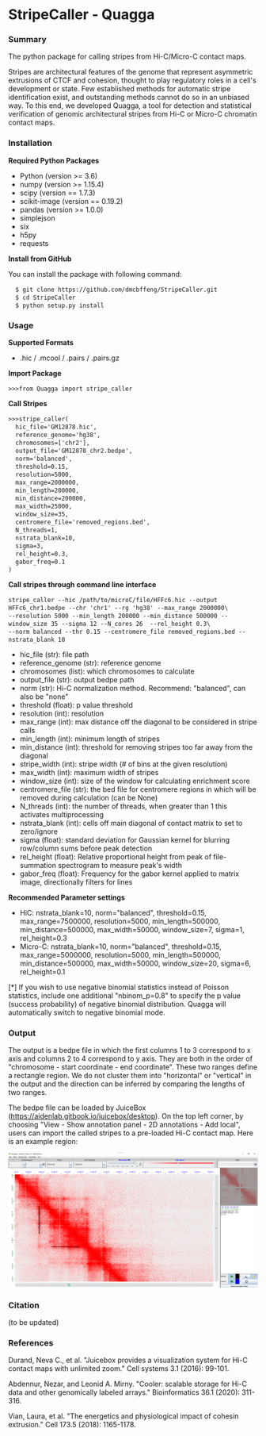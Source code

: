 # StripeCaller - Quagga

### Summary
The python package for calling stripes from Hi-C/Micro-C contact maps.

Stripes are architectural features of the genome that represent asymmetric extrusions of CTCF and cohesion, thought to play regulatory roles in a cell's development or state.
Few established methods for automatic stripe identification exist, and outstanding methods cannot do so in an unbiased way.
To this end, we developed Quagga, a tool for detection and statistical verification of genomic architectural stripes from Hi-C or Micro-C chromatin contact maps.


### Installation
  **Required Python Packages**
  - Python (version >= 3.6)
  - numpy (version >= 1.15.4)
  - scipy (version == 1.7.3)
  - scikit-image (version == 0.19.2)
  - pandas (version >= 1.0.0)
  - simplejson
  - six
  - h5py
  - requests
  
  
  **Install from GitHub**

  You can install the package with following command:

  ```console
    $ git clone https://github.com/dmcbffeng/StripeCaller.git
    $ cd StripeCaller
    $ python setup.py install
  ```


### Usage
  **Supported Formats**
  - .hic / .mcool / .pairs / .pairs.gz

  **Import Package**
  ```console
  >>>from Quagga import stripe_caller
  ```

  **Call Stripes**

  ```console
  >>>stripe_caller(
    hic_file='GM12878.hic',
    reference_genome='hg38',
    chromosomes=['chr2'],
    output_file='GM12878_chr2.bedpe',
    norm='balanced',
    threshold=0.15,
    resolution=5000,
    max_range=2000000,
    min_length=200000,
    min_distance=200000,
    max_width=25000,
    window_size=35,
    centromere_file='removed_regions.bed',
    N_threads=1,
    nstrata_blank=10,
    sigma=3,
    rel_height=0.3,
    gabor_freq=0.1
  )
  ```
   **Call stripes through command line interface**
   ```console
   stripe_caller --hic /path/to/microC/file/HFFc6.hic --output HFFc6_chr1.bedpe --chr 'chr1' --rg 'hg38' --max_range 2000000\
   --resolution 5000 --min_length 200000 --min_distance 500000 --window_size 35 --sigma 12 --N_cores 26  --rel_height 0.3\
   --norm balanced --thr 0.15 --centromere_file removed_regions.bed --nstrata_blank 10
   
   ```

  - hic_file (str): file path
  - reference_genome (str): reference genome
  - chromosomes (list): which chromosomes to calculate
  - output_file (str): output bedpe path
  - norm (str): Hi-C normalization method. Recommend: "balanced", can also be "none"
  - threshold (float): p value threshold
  - resolution (int): resolution
  - max_range (int): max distance off the diagonal to be considered in stripe calls
  - min_length (int): minimum length of stripes
  - min_distance (int): threshold for removing stripes too far away from the diagonal
  - stripe_width (int): stripe width (# of bins at the given resolution)
  - max_width (int): maximum width of stripes
  - window_size (int): size of the window for calculating enrichment score
  - centromere_file (str): the bed file for centromere regions in which will be removed during calculation (can be None)
  - N_threads (int): the number of threads, when greater than 1 this activates multiprocessing
  - nstrata_blank (int): cells off main diagonal of contact matrix to set to zero/ignore
  - sigma (float): standard deviation for Gaussian kernel for blurring row/column sums before peak detection
  - rel_height (float): Relative proportional height from peak of file-summation spectrogram to measure peak's width
  - gabor_freq (float): Frequency for the gabor kernel applied to matrix image, directionally filters for lines  

  **Recommended Parameter settings**
  - HiC: nstrata_blank=10, norm="balanced", threshold=0.15, max_range=7500000, resolution=5000, min_length=500000, min_distance=500000, max_width=50000, window_size=7, sigma=1, rel_height=0.3
  - Micro-C: nstrata_blank=10, norm="balanced", threshold=0.15, max_range=5000000, resolution=5000, min_length=500000, min_distance=500000, max_width=50000, window_size=20, sigma=6, rel_height=0.1

[*] If you wish to use negative binomial statistics instead of Poisson statistics, include one additional "nbinom_p=0.8" to specify the p value (success probability) of negative binomial distribution. Quagga will automatically switch to negative binomial mode.

### Output

The output is a bedpe file in which the first columns 1 to 3 correspond to x axis and columns 2 to 4 correspond to y axis.
They are both in the order of "chromosome - start coordinate - end coordinate".
These two ranges define a rectangle region.
We do not cluster them into "horizontal" or "vertical" in the output and the direction can be inferred by comparing the lengths of two ranges.

The bedpe file can be loaded by JuiceBox (https://aidenlab.gitbook.io/juicebox/desktop).
On the top left corner, by choosing "View - Show annotation panel - 2D annotations - Add local",
users can import the called stripes to a pre-loaded Hi-C contact map.
Here is an example region:

![GitHub Logo](JuiceBox_example_region.png)


### Citation
(to be updated)

### References

Durand, Neva C., et al. "Juicebox provides a visualization system for Hi-C contact maps with unlimited zoom." Cell systems 3.1 (2016): 99-101.

Abdennur, Nezar, and Leonid A. Mirny. "Cooler: scalable storage for Hi-C data and other genomically labeled arrays." Bioinformatics 36.1 (2020): 311-316.

Vian, Laura, et al. "The energetics and physiological impact of cohesin extrusion." Cell 173.5 (2018): 1165-1178.

